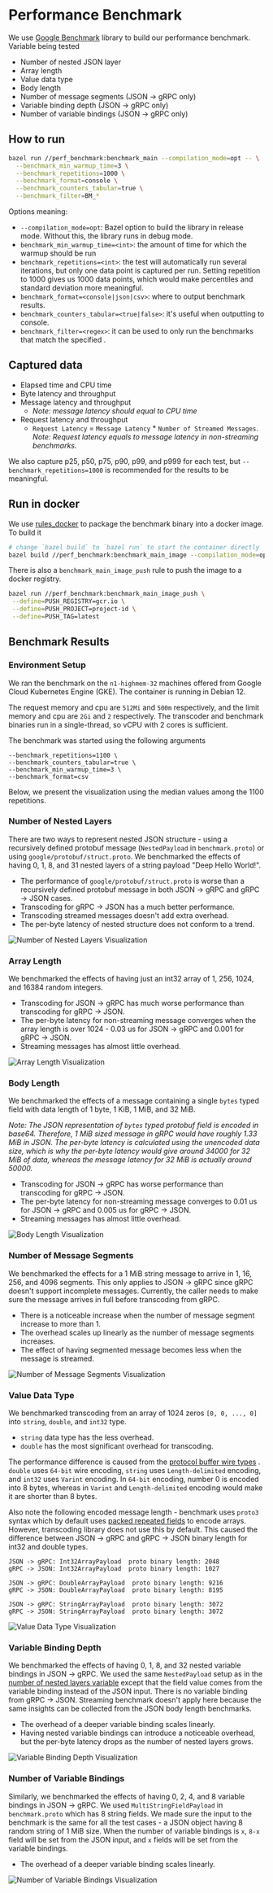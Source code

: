 # Performance Benchmark

We use [Google Benchmark](https://github.com/google/benchmark) library to build
our performance benchmark. Variable being tested

- Number of nested JSON layer
- Array length
- Value data type
- Body length
- Number of message segments (JSON -> gRPC only)
- Variable binding depth (JSON -> gRPC only)
- Number of variable bindings (JSON -> gRPC only)

## How to run

```bash
bazel run //perf_benchmark:benchmark_main --compilation_mode=opt -- \
  --benchmark_min_warmup_time=3 \
  --benchmark_repetitions=1000 \
  --benchmark_format=console \
  --benchmark_counters_tabular=true \
  --benchmark_filter=BM_*
```

Options meaning:

- `--compilation_mode=opt`: Bazel option to build the library in release mode.
  Without this, the library runs in debug mode.
- `benchmark_min_warmup_time=<int>`: the amount of time for which the warmup
  should be run
- `benchmark_repetitions=<int>`: the test will automatically run several
  iterations, but only one data point is captured per run. Setting repetition to
  1000 gives us 1000 data points, which would make percentiles and standard
  deviation more meaningful.
- `benchmark_format=<console|json|csv>`: where to output benchmark results.
- `benchmark_counters_tabular=<true|false>`: it's useful when outputting to
  console.
- `benchmark_filter=<regex>`: it can be used to only run the benchmarks that
  match the specified <regex>.

## Captured data

- Elapsed time and CPU time
- Byte latency and throughput
- Message latency and throughput
    - _Note: message latency should equal to CPU time_
- Request latency and throughput
    - `Request Latency` = `Message Latency` * `Number of Streamed Messages`.
      _Note: Request latency equals to message latency in non-streaming
      benchmarks._

We also capture p25, p50, p75, p90, p99, and p999 for each test,
but `--benchmark_repetitions=1000` is recommended for the results to be
meaningful.

## Run in docker

We use [rules_docker](https://github.com/bazelbuild/rules_docker) to package the
benchmark binary into a docker image. To build it

```bash
# change `bazel build` to `bazel run` to start the container directly
bazel build //perf_benchmark:benchmark_main_image --compilation_mode=opt
```

There is also a `benchmark_main_image_push` rule to push the image to a docker
registry.

```bash
bazel run //perf_benchmark:benchmark_main_image_push \
 --define=PUSH_REGISTRY=gcr.io \
 --define=PUSH_PROJECT=project-id \
 --define=PUSH_TAG=latest
```

## Benchmark Results

### Environment Setup

We ran the benchmark on the `n1-highmem-32` machines offered from Google Cloud
Kubernetes Engine (GKE). The container is running in Debian 12.

The request memory and cpu are `512Mi` and `500m` respectively, and the limit
memory and cpu are `2Gi` and `2` respectively. The transcoder and benchmark
binaries run in a single-thread, so vCPU with 2 cores is sufficient.

The benchmark was started using the following arguments

```
--benchmark_repetitions=1100 \
--benchmark_counters_tabular=true \
--benchmark_min_warmup_time=3 \
--benchmark_format=csv
```

Below, we present the visualization using the median values among the 1100
repetitions.

### Number of Nested Layers

There are two ways to represent nested JSON structure - using a recursively
defined protobuf message (`NestedPayload` in `benchmark.proto`) or
using `google/protobuf/struct.proto`. We benchmarked the effects of having 0, 1,
8, and 31 nested layers of a string payload "Deep Hello World!".

- The performance of `google/protobuf/struct.proto` is worse than a recursively
  defined protobuf message in both JSON -> gRPC and gRPC -> JSON cases.
- Transcoding for gRPC -> JSON has a much better performance.
- Transcoding streamed messages doesn't add extra overhead.
- The per-byte latency of nested structure does not conform to a trend.

![Number of Nested Layers Visualization](image/nested_layers.jpg "Number of Nested Layers")

### Array Length

We benchmarked the effects of having just an int32 array of 1, 256, 1024, and
16384 random integers.

- Transcoding for JSON -> gRPC has much worse performance than transcoding for
  gRPC -> JSON.
- The per-byte latency for non-streaming message converges when the array length
  is over 1024 - 0.03 us for JSON -> gRPC and 0.001 for gRPC -> JSON.
- Streaming messages has almost little overhead.

![Array Length Visualization](image/array_length.jpg "Array Length")

### Body Length

We benchmarked the effects of a message containing a single `bytes` typed field
with data length of 1 byte, 1 KiB, 1 MiB, and 32 MiB.

_Note: The JSON representation of `bytes` typed protobuf field is encoded in
base64. Therefore, 1 MiB sized message in gRPC would have roughly 1.33 MiB in
JSON. The per-byte latency is calculated using the unencoded data size, which is
why the per-byte latency would give around 34000 for 32 MiB of data, whereas the
message latency for 32 MiB is actually around 50000._

- Transcoding for JSON -> gRPC has worse performance than transcoding for gRPC
  -> JSON.
- The per-byte latency for non-streaming message converges to 0.01 us for JSON
  -> gRPC and 0.005 us for gRPC -> JSON.
- Streaming messages has almost little overhead.

![Body Length Visualization](image/body_length.jpg "Body Length")

### Number of Message Segments

We benchmarked the effects for a 1 MiB string message to arrive in 1, 16, 256,
and 4096 segments. This only applies to JSON -> gRPC since gRPC doesn't support
incomplete messages. Currently, the caller needs to make sure the message
arrives in full before transcoding from gRPC.

- There is a noticeable increase when the number of message segment increase to
  more than 1.
- The overhead scales up linearly as the number of message segments increases.
- The effect of having segmented message becomes less when the message is
  streamed.

![Number of Message Segments Visualization](image/num_message_segment.jpg "Number of Message Segments Visualization")

### Value Data Type

We benchmarked transcoding from an array of 1024 zeros `[0, 0, ..., 0]`
into `string`, `double`, and `int32` type.

- `string` data type has the less overhead.
- `double` has the most significant overhead for transcoding.

The performance difference is caused from
the [protocol buffer wire types](https://developers.google.com/protocol-buffers/docs/encoding#structure)
. `double` uses `64-bit` wire encoding, `string` uses `Length-delimited`
encoding, and `int32` uses `Varint` encoding. In `64-bit` encoding, number 0 is
encoded into 8 bytes, whereas in `Varint` and `Length-delimited` encoding would
make it are shorter than 8 bytes.

Also note the following encoded message length - benchmark uses `proto3` syntax
which by default
uses [packed repeated fields](https://developers.google.com/protocol-buffers/docs/encoding#packed)
to encode arrays. However, transcoding library does not use this by default.
This caused the difference between JSON -> gRPC and gRPC -> JSON binary length
for int32 and double types.

```
JSON -> gRPC: Int32ArrayPayload  proto binary length: 2048
gRPC -> JSON: Int32ArrayPayload  proto binary length: 1027

JSON -> gRPC: DoubleArrayPayload  proto binary length: 9216
gRPC -> JSON: DoubleArrayPayload  proto binary length: 8195

JSON -> gRPC: StringArrayPayload  proto binary length: 3072
gRPC -> JSON: StringArrayPayload  proto binary length: 3072
```

![Value Data Type Visualization](image/value_data_type.png "Value Data Type")

### Variable Binding Depth

We benchmarked the effects of having 0, 1, 8, and 32 nested variable bindings in
JSON -> gRPC. We used the same `NestedPayload` setup as in
the [number of nested layers variable](#number-of-nested-layers) except that the
field value comes from the variable binding instead of the JSON input. There is
no variable binding from gRPC -> JSON. Streaming benchmark doesn't apply here
because the same insights can be collected from the JSON body length benchmarks.

- The overhead of a deeper variable binding scales linearly.
- Having nested variable bindings can introduce a noticeable overhead, but the
  per-byte latency drops as the number of nested layers grows.

![Variable Binding Depth Visualization](image/variable_binding_depth.jpg "Variable Binding Depth")

### Number of Variable Bindings

Similarly, we benchmarked the effects of having 0, 2, 4, and 8 variable bindings
in JSON -> gRPC. We used `MultiStringFieldPayload` in `benchmark.proto` which
has 8 string fields. We made sure the input to the benchmark is the same for all
the test cases - a JSON object having 8 random string of 1 MiB size. When the
number of variable bindings is `x`, `8-x` field will be set from the JSON input,
and `x` fields will be set from the variable bindings.

- The overhead of a deeper variable binding scales linearly.

![Number of Variable Bindings Visualization](image/num_variable_bindings.jpg "Number of Variable Bindings")
